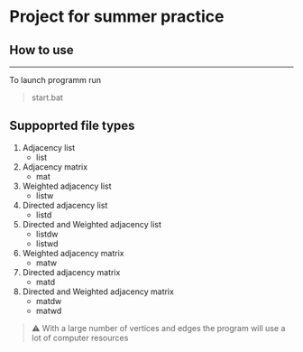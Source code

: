 
# Project for summer practice


## How to use
***


To launch programm run
>start.bat

## Suppoprted file types

1. Adjacency list
    + list
2. Adjacency matrix
    + mat
3. Weighted adjacency list
    + listw
4. Directed adjacency list
    + listd
5. Directed and Weighted adjacency list
    + listdw
    + listwd
6. Weighted adjacency matrix
    + matw
7. Directed adjacency matrix
    + matd
8. Directed and Weighted adjacency matrix
    + matdw
    + matwd

> ⚠️ With a large number of vertices and edges the program will use a lot of computer resources